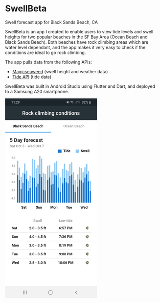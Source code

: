 # SwellBeta
Swell forecast app for Black Sands Beach, CA

SwellBeta is an app I created to enable users to view tide levels and swell heights for two popular beaches in the SF Bay Area (Ocean Beach and Black Sands Beach). Both beaches have rock climbing areas which are water level dependant, and the app makes it very easy to check if the conditions are ideal to go rock climbing.

The app pulls data from the following APIs:
- [Magicseaweed](https://magicseaweed.com/) (swell height and weather data)
- [Tide API](https://rapidapi.com/apihood/api/tides) (tide data)

SwellBeta was built in Android Studio using Flutter and Dart, and deployed to a Samsung A20 smartphone.

<img src="/images/screenshot.jpg" alt="Screenshot of the app" width="300"/>

